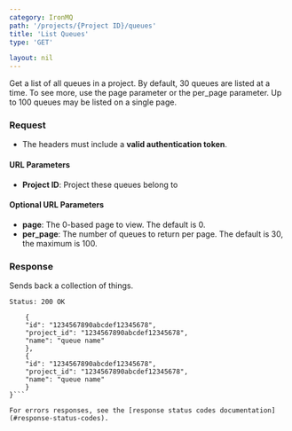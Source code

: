 ```yaml
---
category: IronMQ
path: '/projects/{Project ID}/queues'
title: 'List Queues'
type: 'GET'

layout: nil
---
```


Get a list of all queues in a project. By default, 30 queues are listed at a time. To see more, use the page parameter or the per_page parameter. Up to 100 queues may be listed on a single page.

### Request

* The headers must include a **valid authentication token**.

#### URL Parameters

* **Project ID**: Project these queues belong to

#### Optional URL Parameters

* **page**: The 0-based page to view. The default is 0.
* **per_page**: The number of queues to return per page. The default is 30, the maximum is 100.


### Response

Sends back a collection of things.

```Status: 200 OK```
```{
    {
    "id": "1234567890abcdef12345678",
    "project_id": "1234567890abcdef12345678",
    "name": "queue name"
    },
    {
    "id": "1234567890abcdef12345678",
    "project_id": "1234567890abcdef12345678",
    "name": "queue name"
    }
}```

For errors responses, see the [response status codes documentation](#response-status-codes).